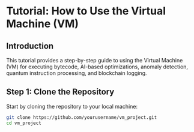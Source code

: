 # Tutorial: How to Use the Virtual Machine (VM)

## Introduction
This tutorial provides a step-by-step guide to using the Virtual Machine (VM) for executing bytecode, AI-based optimizations, anomaly detection, quantum instruction processing, and blockchain logging.

## Step 1: Clone the Repository

Start by cloning the repository to your local machine:
```bash
git clone https://github.com/yourusername/vm_project.git
cd vm_project
